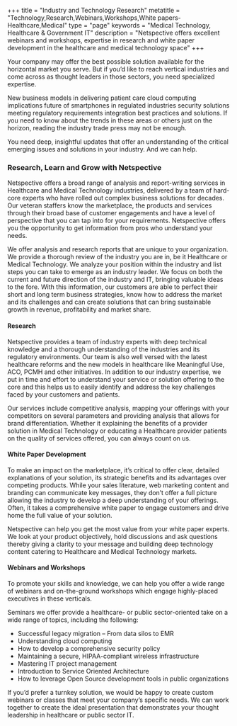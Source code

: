 +++
title = "Industry and Technology Research"
metatitle = "Technology,Research,Webinars,Workshops,White papers-Healthcare,Medical"
type  = "page"
keywords = "Medical Technology, Healthcare & Government IT"
description = "Netspective offers excellent webinars and workshops, expertise in research and white paper development in the healthcare and medical technology space"
+++

Your company may offer the best possible solution available for the horizontal market you serve. But if you’d like to reach vertical industries and come across as thought leaders in those sectors, you need specialized expertise.

New business models in delivering patient care cloud computing implications future of smartphones in regulated industries security solutions meeting regulatory requirements integration best practices and solutions. If you need to know about the trends in these areas or others just on the horizon, reading the industry trade press may not be enough.

You need deep, insightful updates that offer an understanding of the critical emerging issues and solutions in your industry. And we can help.

### Research, Learn and Grow with Netspective
Netspective offers a broad range of analysis and report-writing services in Healthcare and Medical Technology industries, delivered by a team of hard-core experts who have rolled out complex business solutions for decades. Our veteran staffers know the marketplace, the products and services through their broad base of customer engagements and have a level of perspective that you can tap into for your requirements. Netspective offers you the opportunity to get information from pros who understand your needs.

We offer analysis and research reports that are unique to your organization. We provide a thorough review of the industry you are in, be it Healthcare or Medical Technology. We analyze your position within the industry and list steps you can take to emerge as an industry leader. We focus on both the current and future direction of the industry and IT, bringing valuable ideas to the fore. With this information, our customers are able to perfect their short and long term business strategies, know how to address the market and its challenges and can create solutions that can bring sustainable growth in revenue, profitability and market share.

#### Research

Netspective provides a team of industry experts with deep technical knowledge and a thorough understanding of the industries and its regulatory environments. Our team is also well versed with the latest healthcare reforms and the new models in healthcare like Meaningful Use, ACO, PCMH and other initiatives. In addition to our industry expertise, we put in time and effort to understand your service or solution offering to the core and this helps us to easily identify and address the key challenges faced by your customers and patients.

Our services include competitive analysis, mapping your offerings with your competitors on several parameters and providing analysis that allows for brand differentiation. Whether it explaining the benefits of a provider solution in Medical Technology or educating a Healthcare provider patients on the quality of services offered, you can always count on us.

#### White Paper Development
To make an impact on the marketplace, it’s critical to offer clear, detailed explanations of your solution, its strategic benefits and its advantages over competing products. While your sales literature, web marketing content and branding can communicate key messages, they don’t offer a full picture allowing the industry to develop a deep understanding of your offerings. Often, it takes a comprehensive white paper to engage customers and drive home the full value of your solution.

Netspective can help you get the most value from your white paper experts. We look at your product objectively, hold discussions and ask questions thereby giving a clarity to your message and building deep technology content catering to Healthcare and Medical Technology markets.

#### Webinars and Workshops
To promote your skills and knowledge, we can help you offer a wide range of webinars and on-the-ground workshops which engage highly-placed executives in these verticals.

Seminars we offer provide a healthcare- or public sector-oriented take on a wide range of topics, including the following:

* Successful legacy migration – From data silos to EMR
* Understanding cloud computing
* How to develop a comprehensive security policy
* Maintaining a secure, HIPAA-compliant wireless infrastructure
* Mastering IT project management
* Introduction to Service Oriented Architecture
* How to leverage Open Source development tools in public organizations

If you’d prefer a turnkey solution, we would be happy to create custom webinars or classes that meet your company’s specific needs. We can work together to create the ideal presentation that demonstrates your thought leadership in healthcare or public sector IT.
